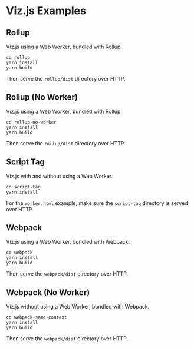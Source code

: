 # Viz.js Examples

## Rollup

Viz.js using a Web Worker, bundled with Rollup.

    cd rollup
    yarn install
    yarn build

Then serve the `rollup/dist` directory over HTTP.

## Rollup (No Worker)

Viz.js using a Web Worker, bundled with Rollup.

    cd rollup-no-worker
    yarn install
    yarn build

Then serve the `rollup/dist` directory over HTTP.

## Script Tag

Viz.js with and without using a Web Worker.

    cd script-tag
    yarn install

For the `worker.html` example, make sure the `script-tag` directory is served over HTTP.

## Webpack

Viz.js using a Web Worker, bundled with Webpack.

    cd webpack
    yarn install
    yarn build

Then serve the `webpack/dist` directory over HTTP.

## Webpack (No Worker)

Viz.js without using a Web Worker, bundled with Webpack.

    cd webpack-same-context
    yarn install
    yarn build

Then serve the `webpack/dist` directory over HTTP.
